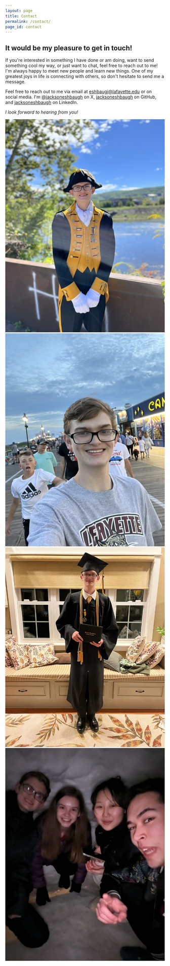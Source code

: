 ```yaml
---
layout: page
title: Contact
permalink: /contact/
page_id: contact
---
```


## It would be my pleasure to get in touch!

If you're interested in something I have done or am doing, want to send something cool my way, or just want to chat,
feel free to reach out to me! I'm always happy to meet new people and learn new things. One of my greatest joys in life
is connecting with others, so don't hesitate to send me a message.

Feel free to reach out to me via email at [eshbaugj@lafayette.edu](mailto:eshbaugj@lafayette.edu) or on social media.
I'm [@jacksoneshbaugh](https://x.com/jacksoneshbaugh) on X, [jacksoneshbaugh](https://github.com/jacksoneshbaugh) on
GitHub,
and [jacksoneshbaugh](https://linkedin.com/in/jacksoneshbaugh) on LinkedIn.

*I look forward to hearing from you!*

<div class="masonry">
    <div class="item">
        <img src="/images/pate-band-1.jpeg" alt="Patriot Band">
    </div>
    <div class="item">
        <img src="/images/ocean-city.jpeg" alt="Ocean City">
    </div>
    <div class="item">
        <img src="/images/graduate.jpeg" alt="Graduating">
    </div>
    <div class="item">
        <img src="/images/igloo.jpeg" alt="In an igloo">
    </div>
</div>